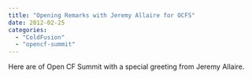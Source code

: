 ```yaml
---
title: "Opening Remarks with Jeremy Allaire for OCFS"
date: 2012-02-25
categories: 
  - "ColdFusion"
  - "opencf-summit"
---
```


Here are of Open CF Summit with a special greeting from Jeremy Allaire.
